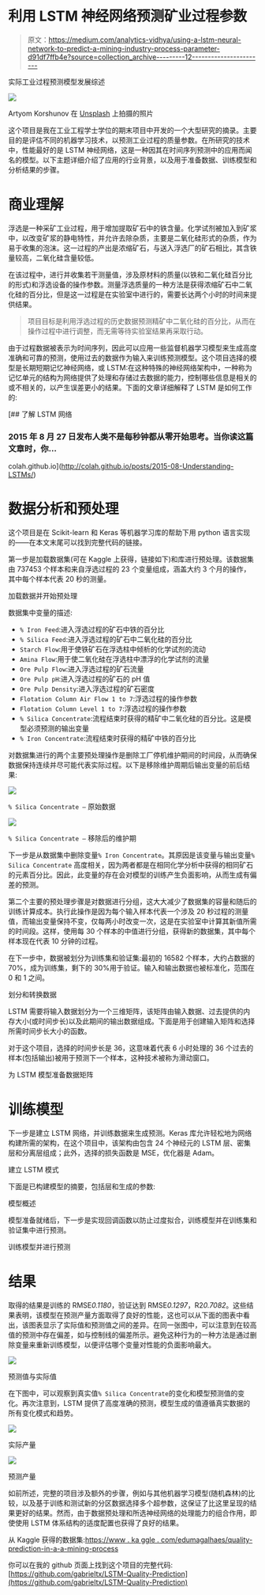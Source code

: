 # 利用 LSTM 神经网络预测矿业过程参数

> 原文：<https://medium.com/analytics-vidhya/using-a-lstm-neural-network-to-predict-a-mining-industry-process-parameter-d91df7ffb4e?source=collection_archive---------12----------------------->

实际工业过程预测模型发展综述

![](img/19d6ee8845ee7200b7be01d551661bd9.png)

Artyom Korshunov 在 [Unsplash](https://unsplash.com/s/photos/mining?utm_source=unsplash&utm_medium=referral&utm_content=creditCopyText) 上拍摄的照片

这个项目是我在工业工程学士学位的期末项目中开发的一个大型研究的摘录。主要目的是评估不同的机器学习技术，以预测工业过程的质量参数。在所研究的技术中，性能最好的是 LSTM 神经网络，这是一种因其在时间序列预测中的应用而闻名的模型。以下主题详细介绍了应用的行业背景，以及用于准备数据、训练模型和分析结果的步骤。

# 商业理解

浮选是一种采矿工业过程，用于增加提取矿石中的铁含量。化学试剂被加入到矿浆中，以改变矿浆的静电特性，并允许去除杂质，主要是二氧化硅形式的杂质，作为易于收集的泡沫。这一过程的产出是浓缩矿石，与送入浮选厂的矿石相比，其含铁量较高，二氧化硅含量较低。

在该过程中，进行并收集若干测量值，涉及原材料的质量(以铁和二氧化硅百分比的形式)和浮选设备的操作参数。测量浮选质量的一种方法是获得浓缩矿石中二氧化硅的百分比，但是这一过程是在实验室中进行的，需要长达两个小时的时间来提供结果。

> 项目目标是利用浮选过程的历史数据预测精矿中二氧化硅的百分比，从而在操作过程中进行调整，而无需等待实验室结果再采取行动。

由于过程数据被表示为时间序列，因此可以应用一些监督机器学习模型来生成高度准确和可靠的预测，使用过去的数据作为输入来训练预测模型。这个项目选择的模型是长期短期记忆神经网络，或 LSTM:在这种特殊的神经网络架构中，一种称为记忆单元的结构为网络提供了处理和存储过去数据的能力，控制哪些信息是相关的或不相关的，以产生误差更小的结果。下面的文章详细解释了 LSTM 是如何工作的:

 [## 了解 LSTM 网络

### 2015 年 8 月 27 日发布人类不是每秒钟都从零开始思考。当你读这篇文章时，你…

colah.github.io](http://colah.github.io/posts/2015-08-Understanding-LSTMs/) 

# 数据分析和预处理

这个项目是在 Scikit-learn 和 Keras 等机器学习库的帮助下用 python 语言实现的——在本文末尾可以找到完整代码的链接。

第一步是加载数据集(可在 Kaggle 上获得，链接如下)和库进行预处理。该数据集由 737453 个样本和来自浮选过程的 23 个变量组成，涵盖大约 3 个月的操作，其中每个样本代表 20 秒的测量。

加载数据并开始预处理

数据集中变量的描述:

*   `% Iron Feed`:进入浮选过程的矿石中铁的百分比
*   `% Silica Feed`:进入浮选过程的矿石中二氧化硅的百分比
*   `Starch Flow`:用于使铁矿石在浮选柱中倾析的化学试剂的流动
*   `Amina Flow`:用于使二氧化硅在浮选柱中漂浮的化学试剂的流量
*   `Ore Pulp Flow`:进入浮选过程的矿石流量
*   `Ore Pulp pH`:进入浮选过程的矿石的 pH 值
*   `Ore Pulp Density`:进入浮选过程的矿石密度
*   `Flotation Column Air Flow 1 to 7`:浮选过程的操作参数
*   `Flotation Column Level 1 to 7`:浮选过程的操作参数
*   `% Silica Concentrate`:流程结束时获得的精矿中二氧化硅的百分比。这是模型必须预测的输出变量
*   `% Iron Concentrate`:流程结束时获得的精矿中铁的百分比

对数据集进行的两个主要预处理操作是删除工厂停机维护期间的时间段，从而确保数据保持连续并尽可能代表实际过程。以下是移除维护周期后输出变量的前后结果:

![](img/0eba3dc340b96828d2d45049f267673c.png)

`% Silica Concentrate —` 原始数据

![](img/0545be10ff12848139a8346a78c21ddb.png)

`% Silica Concentrate —` 移除后的维护期

下一步是从数据集中删除变量`% Iron Concentrate`。其原因是该变量与输出变量`% Silica Concentrate` 高度相关，因为两者都是在相同化学分析中获得的相同矿石的元素百分比。因此，此变量的存在会对模型的训练产生负面影响，从而生成有偏差的预测。

第二个主要的预处理步骤是对数据进行分组，这大大减少了数据集的容量和随后的训练计算成本。执行此操作是因为每个输入样本代表一个涉及 20 秒过程的测量值，而输出变量保持不变，仅每两小时改变一次，这是在实验室中计算其新值所需的时间段。这样，使用每 30 个样本的中值进行分组，获得新的数据集，其中每个样本现在代表 10 分钟的过程。

在下一步中，数据被划分为训练集和验证集:最初的 16582 个样本，大约占数据的 70%，成为训练集，剩下的 30%用于验证。输入和输出数据也被标准化，范围在 0 和 1 之间。

划分和转换数据

LSTM 需要将输入数据划分为一个三维矩阵，该矩阵由输入数据、过去提供的内存大小(或时间步长)以及此期间的输出数据组成。下面是用于创建输入矩阵和选择所需时间步长大小的函数。

对于这个项目，选择的时间步长是 36，这意味着代表 6 小时处理的 36 个过去的样本(包括输出)被用于预测下一个样本，这种技术被称为滑动窗口。

为 LSTM 模型准备数据矩阵

# 训练模型

下一步是建立 LSTM 网络，并训练数据来生成预测。Keras 库允许轻松地为网络构建所需的架构，在这个项目中，该架构由包含 24 个神经元的 LSTM 层、密集层和分离层组成；此外，选择的损失函数是 MSE，优化器是 Adam。

建立 LSTM 模式

下面是已构建模型的摘要，包括层和生成的参数:

模型概述

模型准备就绪后，下一步是实现回调函数以防止过度拟合，训练模型并在训练集和验证集中进行预测。

训练模型并进行预测

# 结果

取得的结果是训练的 RMSE*0.1180*，验证达到 RMSE*0.1297*，R2*0.7082*。这些结果表明，该模型在预测产量方面取得了良好的性能，这也可以从下面的图表中看出，该图表显示了实际值和预测值之间的差异。在同一张图中，可以注意到在较高值的预测中存在偏差，如与控制线的偏差所示。避免这种行为的一种方法是通过删除变量来重新训练模型，以便评估哪个变量对性能的负面影响最大。

![](img/8e208f4876479d9731b3a9b6473bf8ce.png)

预测值与实际值

在下图中，可以观察到真实值`% Silica Concentrate`的变化和模型预测值的变化。再次注意到，LSTM 提供了高度准确的预测，模型生成的值遵循真实数据的所有变化模式和趋势。

![](img/63464281ea5a704dc92516dfdc3f8a3c.png)

实际产量

![](img/cb45725a7b422933f0d217e21fcd504d.png)

预测产量

如前所述，完整的项目涉及额外的步骤，例如与其他机器学习模型(随机森林)的比较，以及基于训练和测试新的分区数据选择多个超参数，这保证了比这里呈现的结果更好的结果。然而，由于数据预处理和所选神经网络的处理能力的组合作用，即使使用 LSTM 体系结构的适度配置也获得了良好的结果。

从 Kaggle 获得的数据集:[https://www . ka ggle . com/edumagalhaes/quality-prediction-in-a-a-mining-process](https://www.kaggle.com/edumagalhaes/quality-prediction-in-a-mining-process)

你可以在我的 github 页面上找到这个项目的完整代码:[https://github.com/gabrieltx/LSTM-Quality-Prediction](https://github.com/gabrieltx/LSTM-Quality-Prediction)